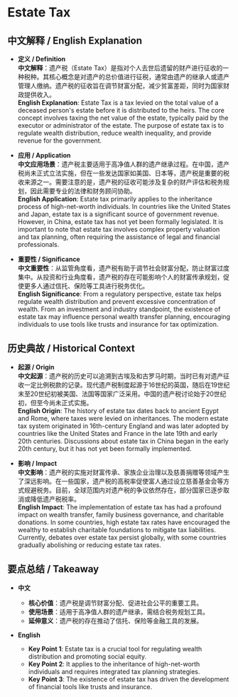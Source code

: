 # Estate Tax

## 中文解释 / English Explanation

* **定义 / Definition**  
  **中文解释**：遗产税（Estate Tax）是指对个人去世后遗留的财产进行征收的一种税种。其核心概念是对遗产的总价值进行征税，通常由遗产的继承人或遗产管理人缴纳。遗产税的征收旨在调节财富分配，减少贫富差距，同时为国家财政提供收入。  
  **English Explanation**: Estate Tax is a tax levied on the total value of a deceased person's estate before it is distributed to the heirs. The core concept involves taxing the net value of the estate, typically paid by the executor or administrator of the estate. The purpose of estate tax is to regulate wealth distribution, reduce wealth inequality, and provide revenue for the government.

* **应用 / Application**  
  **中文应用场景**：遗产税主要适用于高净值人群的遗产继承过程。在中国，遗产税尚未正式立法实施，但在一些发达国家如美国、日本等，遗产税是重要的税收来源之一。需要注意的是，遗产税的征收可能涉及复杂的财产评估和税务规划，因此需要专业的法律和财务顾问协助。  
  **English Application**: Estate tax primarily applies to the inheritance process of high-net-worth individuals. In countries like the United States and Japan, estate tax is a significant source of government revenue. However, in China, estate tax has not yet been formally legislated. It is important to note that estate tax involves complex property valuation and tax planning, often requiring the assistance of legal and financial professionals.

* **重要性 / Significance**  
  **中文重要性**：从监管角度看，遗产税有助于调节社会财富分配，防止财富过度集中。从投资和行业角度看，遗产税的存在可能影响个人的财富传承规划，促使更多人通过信托、保险等工具进行税务优化。  
  **English Significance**: From a regulatory perspective, estate tax helps regulate wealth distribution and prevent excessive concentration of wealth. From an investment and industry standpoint, the existence of estate tax may influence personal wealth transfer planning, encouraging individuals to use tools like trusts and insurance for tax optimization.

## 历史典故 / Historical Context

* **起源 / Origin**  
  **中文起源**：遗产税的历史可以追溯到古埃及和古罗马时期，当时已有对遗产征收一定比例税款的记录。现代遗产税制度起源于16世纪的英国，随后在19世纪末至20世纪初被美国、法国等国家广泛采用。中国的遗产税讨论始于20世纪初，但至今尚未正式实施。  
  **English Origin**: The history of estate tax dates back to ancient Egypt and Rome, where taxes were levied on inheritances. The modern estate tax system originated in 16th-century England and was later adopted by countries like the United States and France in the late 19th and early 20th centuries. Discussions about estate tax in China began in the early 20th century, but it has not yet been formally implemented.

* **影响 / Impact**  
  **中文影响**：遗产税的实施对财富传承、家族企业治理以及慈善捐赠等领域产生了深远影响。在一些国家，遗产税的高税率促使富人通过设立慈善基金会等方式规避税务。目前，全球范围内对遗产税的争议依然存在，部分国家已逐步取消或降低遗产税税率。  
  **English Impact**: The implementation of estate tax has had a profound impact on wealth transfer, family business governance, and charitable donations. In some countries, high estate tax rates have encouraged the wealthy to establish charitable foundations to mitigate tax liabilities. Currently, debates over estate tax persist globally, with some countries gradually abolishing or reducing estate tax rates.

## 要点总结 / Takeaway

* **中文**  
  - **核心价值**：遗产税是调节财富分配、促进社会公平的重要工具。  
  - **使用场景**：适用于高净值人群的遗产继承，需结合税务规划工具。  
  - **延伸意义**：遗产税的存在推动了信托、保险等金融工具的发展。

* **English**  
  - **Key Point 1**: Estate tax is a crucial tool for regulating wealth distribution and promoting social equity.  
  - **Key Point 2**: It applies to the inheritance of high-net-worth individuals and requires integrated tax planning strategies.  
  - **Key Point 3**: The existence of estate tax has driven the development of financial tools like trusts and insurance.